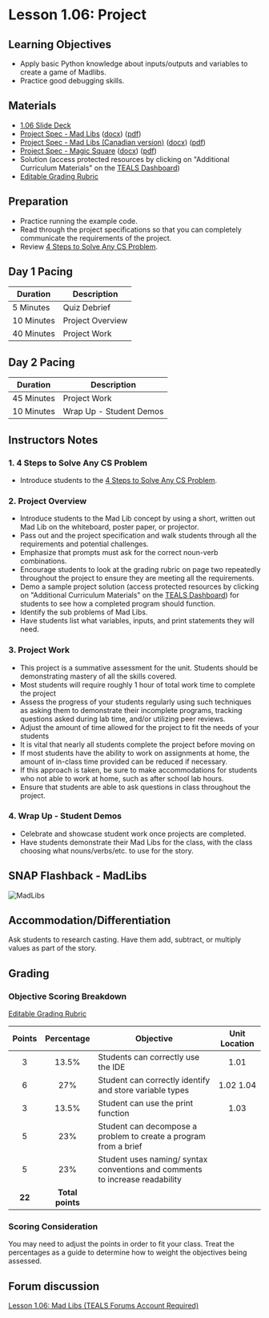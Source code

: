 # Lesson 1.06: Project

## Learning Objectives

* Apply basic Python knowledge about inputs/outputs and variables to create a game of Madlibs.
* Practice good debugging skills.

## Materials

* [1.06 Slide Deck](https://github.com/TEALSK12/2nd-semester-introduction-to-computer-science/raw/master/units/1_unit/slidedecks/Intro%20Python%201.06%20TEALS.pptx)
* [Project Spec - Mad Libs][] ([docx][1]) ([pdf][2])
* [Project Spec - Mad Libs (Canadian version)][] ([docx][3]) ([pdf][4])
* [Project Spec - Magic Square][] ([docx][5]) ([pdf][6])
* Solution (access protected resources by clicking on "Additional Curriculum Materials" on the [TEALS Dashboard][])
* [Editable Grading Rubric](https://github.com/TEALSK12/2nd-semester-introduction-to-computer-science/raw/master/units/1_unit/06_lesson/rubric.docx)

## Preparation

* Practice running the example code.
* Read through the project specifications so that you can completely communicate the requirements of the project.
* Review [4 Steps to Solve Any CS Problem][].

## Day 1 Pacing

| **Duration** | **Description** |
| ------------ | --------------- |
| 5 Minutes | Quiz Debrief |
| 10 Minutes | Project Overview |
| 40 Minutes | Project Work |

## Day 2 Pacing

| **Duration** | **Description** |
|------------- | ------------------- |
| 45 Minutes | Project Work       |
| 10 Minutes | Wrap Up - Student Demos          |

## Instructors Notes

### 1. 4 Steps to Solve Any CS Problem

* Introduce students to the [4 Steps to Solve Any CS Problem][].

### 2.  Project Overview

* Introduce students to the Mad Lib concept by using a short, written out Mad Lib on the whiteboard, poster paper, or projector.
* Pass out and the project specification and walk students through all the requirements and potential challenges.
* Emphasize that prompts must ask for the correct noun-verb combinations.
* Encourage students to look at the grading rubric on page two repeatedly throughout the project to ensure they are meeting all the requirements.
* Demo a sample project solution (access protected resources by clicking on "Additional Curriculum Materials" on the [TEALS Dashboard](https://www.tealsk12.org/dashboard/)) for students to see how a completed program should function.
* Identify the sub problems of Mad Libs.
* Have students list what variables, inputs, and print statements they will need.

### 3.  Project Work

* This project is a summative assessment for the unit. Students should be demonstrating mastery of all the skills covered.
* Most students will require roughly 1 hour of total work time to complete the project
* Assess the progress of your students regularly using such techniques as asking them to demonstrate their incomplete programs, tracking questions asked during lab time, and/or utilizing peer reviews.
* Adjust the amount of time allowed for the project to fit the needs of your students
* It is vital that nearly all students complete the project before moving on
* If most students have the ability to work on assignments at home, the amount of in-class time provided can be reduced if necessary.
* If this approach is taken, be sure to make accommodations for students who not able to work at home, such as after school lab hours.
* Ensure that students are able to ask questions in class throughout the project.

### 4. Wrap Up - Student Demos

* Celebrate and showcase student work once projects are completed.
* Have students demonstrate their Mad Libs for the class, with the class choosing what nouns/verbs/etc. to use for the story.

## SNAP Flashback - MadLibs

  ![MadLibs](lesson1.06%20-%20code.png)

## Accommodation/Differentiation

Ask students to research casting. Have them add, subtract, or multiply values as part of the story.

## Grading

### Objective Scoring Breakdown

[Editable Grading Rubric](https://github.com/TEALSK12/2nd-semester-introduction-to-computer-science/raw/master/units/1_unit/06_lesson/rubric.docx)

| Points | Percentage | Objective | Unit Location |
| :---: | :---: | --- | :---: |
| 3 | 13.5% | Students can correctly use the IDE | 1.01 |
| 6 | 27% | Student can correctly identify and store variable types | 1.02 1.04 |
| 3 | 13.5% | Student can use the print function | 1.03 |
| 5 | 23% | Student can decompose a problem to create a program from a brief | |
| 5 | 23% | Student uses naming/ syntax conventions and comments to increase readability | |
| **22** | **Total points** |  | |

### Scoring Consideration

You may need to adjust the points in order to fit your class. Treat the percentages as a guide to determine how to weight the objectives being assessed.

## Forum discussion

[Lesson 1.06: Mad Libs (TEALS Forums Account Required)](https://forums.tealsk12.org/c/2nd-semester-unit-1/1-06-madlibs)

[Mad Libs - Example Code]: project_file.py
[Project Spec - Mad Libs]: project.md
[Project Spec - Mad Libs (Canadian version)]: project_canada.md
[Project Spec - Magic Square]: projecta.md
[TEALS Dashboard]:http:/www.tealsk12.org/dashboard
[4 Steps to Solve Any CS Problem]:https://github.com/TEALS-IntroCS/2nd-semester-introduction-to-computer-science-principles/raw/master/units/4%20Steps%20to%20Solve%20Any%20CS%20Problem.pdf
[1]: https://github.com/TEALSK12/2nd-semester-introduction-to-computer-science/raw/master/units/1_unit/06_lesson/project.docx
[2]: https://github.com/TEALSK12/2nd-semester-introduction-to-computer-science/raw/master/units/1_unit/06_lesson/project.pdf
[3]: https://github.com/TEALSK12/2nd-semester-introduction-to-computer-science/raw/master/units/1_unit/06_lesson/project_canada.docx
[4]: https://github.com/TEALSK12/2nd-semester-introduction-to-computer-science/raw/master/units/1_unit/06_lesson/project_canada.pdf
[5]: https://github.com/TEALSK12/2nd-semester-introduction-to-computer-science/raw/master/units/1_unit/06_lesson/projecta.docx
[6]: https://github.com/TEALSK12/2nd-semester-introduction-to-computer-science/raw/master/units/1_unit/06_lesson/projecta.pdf
